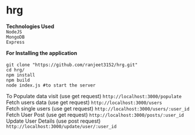 # hrg
<b>Technologies Used</b></br>
`NodeJS`</br>
`MongoDB`</br>
`Express`</br>

<b>For Installing the application</b></br></br>
`git clone "https://github.com/ranjeet3152/hrg.git"`</br>
`cd hrg/`</br>
`npm install`</br>
`npm build`</br>
`node index.js #to start the server`</br>

To Populate data visit (use get request) `http://localhost:3000/populate`</br>
Fetch users data (use get request) `http://localhost:3000/users`</br>
Fetch single users (use get request) `http://localhost:3000/users/:user_id`</br>
Fetch User Post (use get request) `http://localhost:3000/posts/:user_id`</br>
Update User Details (use post request) `http://localhost:3000/update/user/:user_id` 
